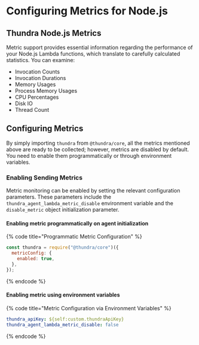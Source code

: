 # Configuring Metrics for Node.js

## Thundra Node.js Metrics

Metric support provides essential information regarding the performance of your Node.js Lambda functions, which translate to carefully calculated statistics. You can examine:

* Invocation Counts
* Invocation Durations
* Memory Usages
* Process Memory Usages
* CPU Percentages
* Disk IO
* Thread Count

## Configuring Metrics

By simply importing `thundra` from `@thundra/core`, all the metrics mentioned above are ready to be collected; however, metrics are disabled by default. You need to enable them programmatically or through environment variables.

### Enabling Sending Metrics

Metric monitoring can be enabled by setting the relevant configuration parameters. These parameters include the `thundra_agent_lambda_metric_disable` environment variable and the `disable_metric` object initialization parameter.

#### Enabling metric programmatically on agent initialization

{% code title="Programmatic Metric Configuration" %}
```javascript
const thundra = require("@thundra/core")({ 
  metricConfig: {
    enabled: true,
  },
});
```
{% endcode %}

#### Enabling metric using environment variables

{% code title="Metric Configuration via Environment Variables" %}
```yaml
thundra_apiKey: ${self:custom.thundraApiKey}
thundra_agent_lambda_metric_disable: false
```
{% endcode %}

